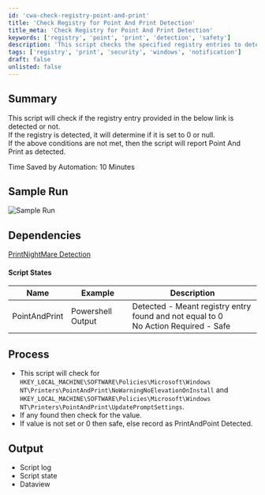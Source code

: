 ```yaml
---
id: 'cwa-check-registry-point-and-print'
title: 'Check Registry for Point And Print Detection'
title_meta: 'Check Registry for Point And Print Detection'
keywords: ['registry', 'point', 'print', 'detection', 'safety']
description: 'This script checks the specified registry entries to determine if Point And Print is detected and whether it is set to a safe value. If the registry values are not set or are equal to zero, it reports that no action is required, ensuring system safety.'
tags: ['registry', 'print', 'security', 'windows', 'notification']
draft: false
unlisted: false
---
```

## Summary

This script will check if the registry entry provided in the below link is detected or not.  
If the registry is detected, it will determine if it is set to 0 or null.  
If the above conditions are not met, then the script will report Point And Print as detected.  

Time Saved by Automation: 10 Minutes

## Sample Run

![Sample Run](5078775/docs/7854032/images/10932566)

## Dependencies

[PrintNightMare Detection](https://proval.itglue.com/DOC-5078775-7854017) 

#### Script States

| Name              | Example          | Description                                                                                      |
|-------------------|------------------|--------------------------------------------------------------------------------------------------|
| PointAndPrint     | Powershell Output | Detected - Meant registry entry found and not equal to 0<br>No Action Required - Safe          |

## Process

- This script will check for `HKEY_LOCAL_MACHINE\SOFTWARE\Policies\Microsoft\Windows NT\Printers\PointAndPrint\NoWarningNoElevationOnInstall` and `HKEY_LOCAL_MACHINE\SOFTWARE\Policies\Microsoft\Windows NT\Printers\PointAndPrint\UpdatePromptSettings`.
- If any found then check for the value.
- If value is not set or 0 then safe, else record as PrintAndPoint Detected.

## Output

- Script log
- Script state
- Dataview


